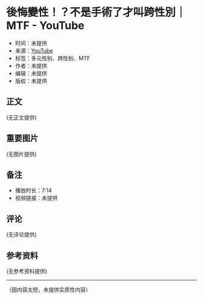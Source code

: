 # 後悔變性！？不是手術了才叫跨性別｜MTF - YouTube

- 时间：未提供
- 来源：[YouTube](https://www.youtube.com)
- 标签：多元性别、跨性别、MTF
- 作者：未提供
- 编辑：未提供
- 版权：未提供

## 正文

(无正文提供)

## 重要图片

(无图片提供)

## 备注

- 播放时长：7:14
- 视频链接：未提供

## 评论

(无评论提供)

## 参考资料

(无参考资料提供)

---

（因内容太短，未提供实质性内容）
<!-- tcd_original_link https://www.youtube.com/watch?v=mSRnBeixcOI -->
